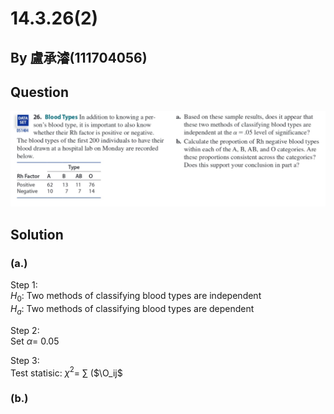 # 14.3.26(2)

## By 盧承濬(111704056)

## Question 

![image](https://github.com/HWTeng-Course/202402-Statistics/blob/91932efcb458df0062b4fb942c8eab911a8de5b7/Images/IMG_0809.jpeg)

## Solution
### (a.)
Step 1: \
$H_0$: Two methods of classifying blood types are independent \
$H_a$: Two methods of classifying blood types are dependent

Step 2: \
Set $\alpha$= 0.05

Step 3: \
Test statisic: $\chi^2$= $\sum$ ($\O_ij$


### (b.)

